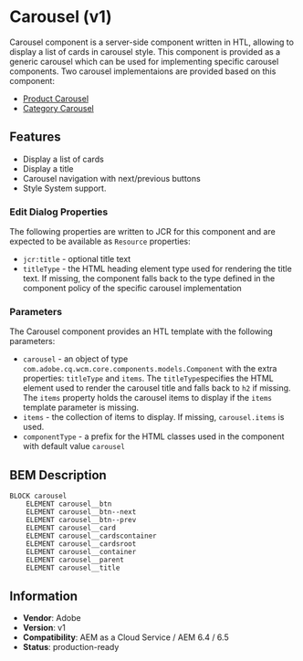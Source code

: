 <!--
Copyright 2020 Adobe Systems Incorporated

Licensed under the Apache License, Version 2.0 (the "License");
you may not use this file except in compliance with the License.
You may obtain a copy of the License at

    http://www.apache.org/licenses/LICENSE-2.0

Unless required by applicable law or agreed to in writing, software
distributed under the License is distributed on an "AS IS" BASIS,
WITHOUT WARRANTIES OR CONDITIONS OF ANY KIND, either express or implied.
See the License for the specific language governing permissions and
limitations under the License.
-->

# Carousel (v1)

Carousel component is a server-side component written in HTL, allowing to display a list of cards in carousel style.
This component is provided as a generic carousel which can be used for implementing specific carousel components.
Two carousel implementaions are provided based on this component:

-   [Product Carousel](../../../productcarousel/v1/productcarousel)
-   [Category Carousel](../../../categorycarousel/v1/categorycarousel)
 

## Features


- Display a list of cards
- Display a title 
- Carousel navigation with next/previous buttons
- Style System support.


### Edit Dialog Properties

The following properties are written to JCR for this component and are expected to be available as `Resource` properties:

- `jcr:title` - optional title text
- `titleType` - the HTML heading element type used for rendering the title text. If missing, the component falls back to the type defined in the component policy of the specific carousel implementation

### Parameters

The Carousel component provides an HTL template with the following parameters:

- `carousel` - an object of type `com.adobe.cq.wcm.core.components.models.Component` 
               with the extra properties: `titleType` and `items`. 
               The `titleType`specifies the HTML element used to render the carousel title 
               and falls back to `h2` if missing.
               The `items` property holds the carousel items to display if the `items` 
               template parameter is missing. 
- `items` - the collection of items to display. If missing, `carousel.items` is used.
- `componentType` - a prefix for the HTML classes used in the component with default value `carousel`  


## BEM Description

```
BLOCK carousel
    ELEMENT carousel__btn
    ELEMENT carousel__btn--next
    ELEMENT carousel__btn--prev
    ELEMENT carousel__card
    ELEMENT carousel__cardscontainer
    ELEMENT carousel__cardsroot
    ELEMENT carousel__container    
    ELEMENT carousel__parent    
    ELEMENT carousel__title    
```

## Information

- **Vendor**: Adobe
- **Version**: v1
- **Compatibility**: AEM as a Cloud Service / AEM 6.4 / 6.5
- **Status**: production-ready
